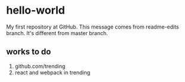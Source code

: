 # hello-world
My first repository at GitHub.
This message comes from readme-edits branch.
It's different from master branch.

## works to do
1. github.com/trending
2. react and webpack in trending

